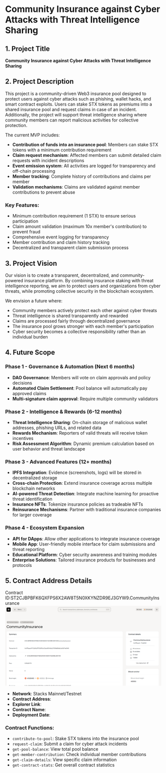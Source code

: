 # Community Insurance against Cyber Attacks with Threat Intelligence Sharing

## 1. Project Title
**Community Insurance against Cyber Attacks with Threat Intelligence Sharing**

## 2. Project Description
This project is a community-driven Web3 insurance pool designed to protect users against cyber attacks such as phishing, wallet hacks, and smart contract exploits. Users can stake STX tokens as premiums into a shared insurance pool and request claims in case of an incident. Additionally, the project will support threat intelligence sharing where community members can report malicious activities for collective protection.

The current MVP includes:
- **Contribution of funds into an insurance pool**: Members can stake STX tokens with a minimum contribution requirement
- **Claim request mechanism**: Affected members can submit detailed claim requests with incident descriptions
- **Event emission system**: All activities are logged for transparency and off-chain processing
- **Member tracking**: Complete history of contributions and claims per member
- **Validation mechanisms**: Claims are validated against member contributions to prevent abuse

### Key Features:
- Minimum contribution requirement (1 STX) to ensure serious participation
- Claim amount validation (maximum 10x member's contribution) to prevent fraud
- Comprehensive event logging for transparency
- Member contribution and claim history tracking
- Decentralized and transparent claim submission process

## 3. Project Vision
Our vision is to create a transparent, decentralized, and community-powered insurance platform. By combining insurance staking with threat intelligence reporting, we aim to protect users and organizations from cyber threats, while promoting collective security in the blockchain ecosystem. 

We envision a future where:
- Community members actively protect each other against cyber threats
- Threat intelligence is shared transparently and rewarded
- Claims are processed fairly through decentralized governance
- The insurance pool grows stronger with each member's participation
- Cyber security becomes a collective responsibility rather than an individual burden

## 4. Future Scope
### Phase 1 - Governance & Automation (Next 6 months)
- **DAO Governance**: Members will vote on claim approvals and policy decisions
- **Automated Claim Settlement**: Pool balance will automatically pay approved claims
- **Multi-signature claim approval**: Require multiple community validators

### Phase 2 - Intelligence & Rewards (6-12 months)
- **Threat Intelligence Sharing**: On-chain storage of malicious wallet addresses, phishing URLs, and related data
- **Rewards Mechanism**: Reporters of valid threats will receive token incentives
- **Risk Assessment Algorithm**: Dynamic premium calculation based on user behavior and threat landscape

### Phase 3 - Advanced Features (12+ months)
- **IPFS Integration**: Evidence (screenshots, logs) will be stored in decentralized storage
- **Cross-chain Protection**: Extend insurance coverage across multiple blockchain networks
- **AI-powered Threat Detection**: Integrate machine learning for proactive threat identification
- **Insurance NFTs**: Tokenize insurance policies as tradeable NFTs
- **Reinsurance Mechanisms**: Partner with traditional insurance companies for larger coverage

### Phase 4 - Ecosystem Expansion
- **API for DApps**: Allow other applications to integrate insurance coverage
- **Mobile App**: User-friendly mobile interface for claim submissions and threat reporting
- **Educational Platform**: Cyber security awareness and training modules
- **Enterprise Solutions**: Tailored insurance products for businesses and protocols

## 5. Contract Address Details
Contract ID:ST2CJBPBFK6QXFPS6X2AW8T5N0XKYNZDR9EJ3GYW9.CommunityInsurance
![alt text](image.png)

- **Network**: Stacks Mainnet/Testnet
- **Contract Address**: 
- **Explorer Link**: 
- **Contract Name**: 
- **Deployment Date**:

### Contract Functions:
- `contribute-to-pool`: Stake STX tokens into the insurance pool
- `request-claim`: Submit a claim for cyber attack incidents
- `get-pool-balance`: View total pool balance
- `get-member-contribution`: Check individual member contributions
- `get-claim-details`: View specific claim information
- `get-contract-stats`: Get overall contract statistics
